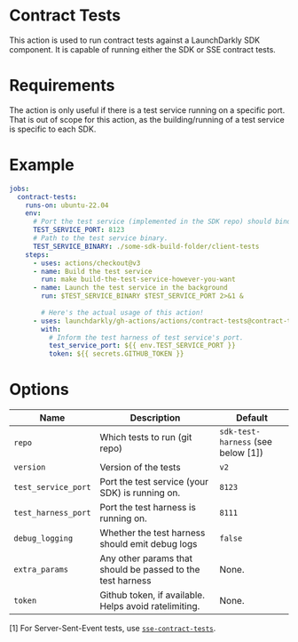 # Contract Tests

This action is used to run contract tests against a LaunchDarkly SDK component. It is capable
of running either the SDK or SSE contract tests.

# Requirements

The action is only useful if there is a test service running on a specific port. That is out
of scope for this action, as the building/running of a test service is specific to each SDK.

# Example

```yml
jobs:
  contract-tests:
    runs-on: ubuntu-22.04
    env:
      # Port the test service (implemented in the SDK repo) should bind to.
      TEST_SERVICE_PORT: 8123
      # Path to the test service binary. 
      TEST_SERVICE_BINARY: ./some-sdk-build-folder/client-tests
    steps:
      - uses: actions/checkout@v3
      - name: Build the test service
        run: make build-the-test-service-however-you-want
      - name: Launch the test service in the background
        run: $TEST_SERVICE_BINARY $TEST_SERVICE_PORT 2>&1 &
        
        # Here's the actual usage of this action!
      - uses: launchdarkly/gh-actions/actions/contract-tests@contract-tests-v1.1.0
        with:
          # Inform the test harness of test service's port.
          test_service_port: ${{ env.TEST_SERVICE_PORT }}
          token: ${{ secrets.GITHUB_TOKEN }}
```

# Options

| Name                | Description                                                | Default                            |
|---------------------|------------------------------------------------------------|------------------------------------|
| `repo`              | Which tests to run (git repo)                              | `sdk-test-harness` (see below [1]) |
| `version`           | Version of the tests                                       | `v2`                               |
| `test_service_port` | Port the test service (your SDK) is running on.            | `8123`                             |
| `test_harness_port` | Port the test harness is running on.                       | `8111`                             |
| `debug_logging`     | Whether the test harness should emit debug logs            | `false`                            |
| `extra_params`      | Any other params that should be passed to the test harness | None.                              |
| `token`             | Github token, if available. Helps avoid ratelimiting.      | None.                              |

[1] For Server-Sent-Event tests, use [`sse-contract-tests`](https://github.com/launchdarkly/sse-contract-tests).
